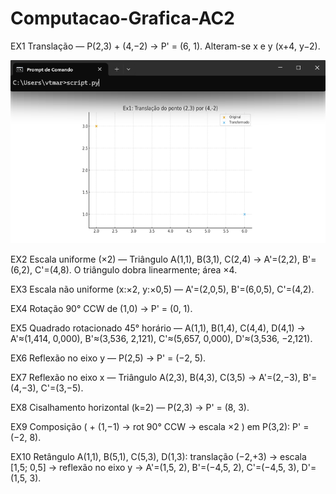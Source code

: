 # Computacao-Grafica-AC2

EX1
Translação — P(2,3) + (4,−2) -> P' = (6, 1).
Alteram-se x e y (x+4, y−2).


![image alt](https://github.com/victorhwang520/Computacao-Grafica-AC2/blob/5a8a98769efb26809f2604684042bcb8255da755/fotos/EX1.png)


EX2
Escala uniforme (×2) — Triângulo A(1,1), B(3,1), C(2,4) ->
A'=(2,2), B'=(6,2), C'=(4,8).
O triângulo dobra linearmente; área ×4.

EX3
Escala não uniforme (x:×2, y:×0,5) —
A'=(2,0,5), B'=(6,0,5), C'=(4,2).

EX4
Rotação 90° CCW de (1,0) -> P' = (0, 1).

EX5
Quadrado rotacionado 45° horário — A(1,1), B(1,4), C(4,4), D(4,1) ->
A'≈(1,414, 0,000), B'≈(3,536, 2,121), C'≈(5,657, 0,000), D'≈(3,536, −2,121).

EX6
Reflexão no eixo y — P(2,5) -> P' = (−2, 5).

EX7
Reflexão no eixo x — Triângulo A(2,3), B(4,3), C(3,5) ->
A'=(2,−3), B'=(4,−3), C'=(3,−5).

EX8
Cisalhamento horizontal (k=2) — P(2,3) -> P' = (8, 3).

EX9
Composição ( + (1,−1) -> rot 90° CCW -> escala ×2 ) em P(3,2):
P' = (−2, 8).

EX10
Retângulo A(1,1), B(5,1), C(5,3), D(1,3):
translação (−2,+3) -> escala [1,5; 0,5] -> reflexão no eixo y ->
A'=(1,5, 2), B'=(−4,5, 2), C'=(−4,5, 3), D'=(1,5, 3).


